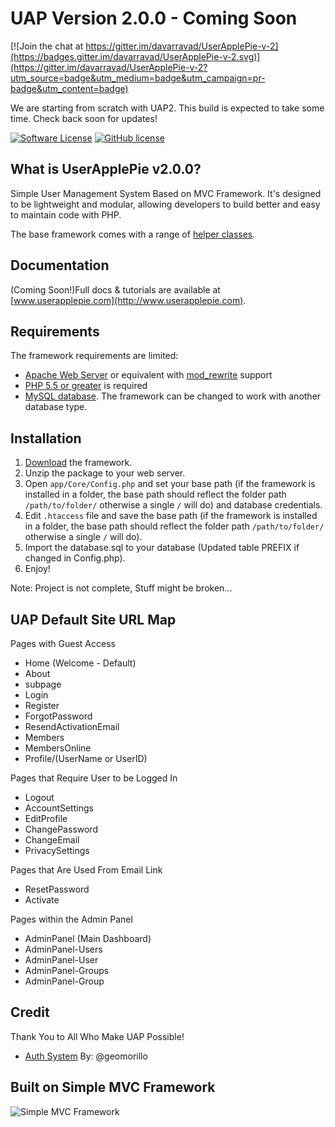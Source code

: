 # UAP Version 2.0.0 - Coming Soon

[![Join the chat at https://gitter.im/davarravad/UserApplePie-v-2](https://badges.gitter.im/davarravad/UserApplePie-v-2.svg)](https://gitter.im/davarravad/UserApplePie-v-2?utm_source=badge&utm_medium=badge&utm_campaign=pr-badge&utm_content=badge)  

We are starting from scratch with UAP2.  This build is expected to take some time.  Check back soon for updates!

[![Software License](http://img.shields.io/badge/License-BSD--3-brightgreen.svg?style=flat-square)](LICENSE)
[![GitHub license](https://img.shields.io/badge/license-MIT-blue.svg)](https://raw.githubusercontent.com/simple-mvc-framework/v2/master/license.txt)

## What is UserApplePie v2.0.0?

Simple User Management System Based on MVC Framework. It's designed to be lightweight and modular, allowing developers to build better and easy to maintain code with PHP.

The base framework comes with a range of [helper classes](https://github.com/simple-mvc-framework/framework/tree/master/app/Helpers).

## Documentation

(Coming Soon!)Full docs & tutorials are available at [www.userapplepie.com](http://www.userapplepie.com).

## Requirements

The framework requirements are limited:

- [Apache Web Server](https://httpd.apache.org/) or equivalent with [mod_rewrite](http://httpd.apache.org/docs/current/mod/mod_rewrite.html) support
- [PHP 5.5 or greater](http://php.net/downloads.php) is required
- [MySQL database](http://www.mysql.com/). The framework can be changed to work with another database type.

## Installation

1. [Download](http://www.userapplepie.com/Downloads/) the framework.
2. Unzip the package to your web server.
3. Open `app/Core/Config.php` and set your base path (if the framework is installed in a folder, the base path should reflect the folder path `/path/to/folder/` otherwise a single `/` will do) and database credentials.
4. Edit `.htaccess` file and save the base path (if the framework is installed in a folder, the base path should reflect the folder path `/path/to/folder/` otherwise a single `/` will do).
5. Import the database.sql to your database (Updated table PREFIX if changed in Config.php).
6. Enjoy!

Note: Project is not complete, Stuff might be broken...

## UAP Default Site URL Map
Pages with Guest Access
 - Home (Welcome - Default)  
 - About  
 - subpage  
 - Login  
 - Register  
 - ForgotPassword  
 - ResendActivationEmail  
 - Members  
 - MembersOnline  
 - Profile/(UserName or UserID)  

Pages that Require User to be Logged In  
 - Logout  
 - AccountSettings  
 - EditProfile  
 - ChangePassword  
 - ChangeEmail  
 - PrivacySettings  

Pages that Are Used From Email Link  
 - ResetPassword  
 - Activate  

Pages within the Admin Panel
 - AdminPanel (Main Dashboard)
 - AdminPanel-Users
 - AdminPanel-User
 - AdminPanel-Groups
 - AdminPanel-Group

## Credit
Thank You to All Who Make UAP Possible!
- [Auth System](https://github.com/geomorillo/Auth) By: @geomorillo

## Built on Simple MVC Framework

![Simple MVC Framework](http://simplemvcframework.com/app/templates/publicthemes/smvc/images/logo.png)
